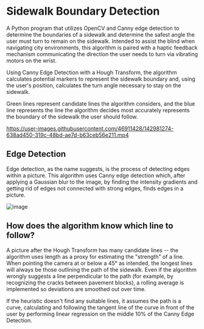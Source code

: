 # Sidewalk Boundary Detection
A Python program that utilizes OpenCV and Canny edge detection to determine the boundaries of a sidewalk and determine the safest angle the user must turn to remain on the sidewalk. Intended to assist the blind when navigating city environments, this algorithm is paired with a haptic feedback mechanism communicating the direction the user needs to turn via vibrating motors on the wrist.  
  
Using Canny Edge Detection with a Hough Transform, the algorithm calculates potential markers to represent the sidewalk boundary and, using the user's position, calculates the turn angle necessary to stay on the sidewalk.

Green lines represent candidate lines the algorithm considers, and the blue line represents the line the algorithm decides most accurately represents the boundary of the sidewalk the user should follow. 

https://user-images.githubusercontent.com/46911428/142981274-638ad450-319c-48bd-ae7d-b63ceb56e211.mp4

<h2>Edge Detection</h2>
Edge detection, as the name suggests, is the process of detecting edges within a picture. This algorithm uses Canny edge detection which, after applying a Gaussian blur to the image, by finding the intensity gradients and getting rid of edges not connected with strong edges, finds edges in a picture.  

![image](https://user-images.githubusercontent.com/46911428/142983544-cff4d167-5c39-4ad2-930e-4f6c921e5955.png)

<h2>How does the algorithm know which line to follow?</h2>

A picture after the Hough Transform has many candidate lines -- the algorithm uses length as a proxy for estimating the "strength" of a line. When pointing the camera at or below a 45&deg; as intended, the longest lines will always be those outlining the path of the sidewalk. Even if the algorithm wrongly suggests a line perpendicular to the path (for example, by recognizing the cracks between pavement blocks), a rolling average is implemented so deviations are smoothed out over time.  
  
If the heuristic doesn't find any suitable lines, it assumes the path is a curve, calculating and following the tangent line of the curve in front of the user by performing linear regression on the middle 10% of the Canny Edge Detection.

